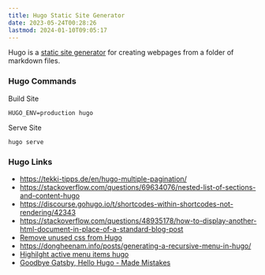 ```yaml
---
title: Hugo Static Site Generator
date: 2023-05-24T00:28:26
lastmod: 2024-01-10T09:05:17
---
```


Hugo is a [static site generator](./static-site-generators.md) for creating webpages from a folder of markdown files.

### Hugo Commands

Build Site

```
HUGO_ENV=production hugo
```

Serve Site

```
hugo serve
```

### Hugo Links

- https://tekki-tipps.de/en/hugo-multiple-pagination/
- https://stackoverflow.com/questions/69634076/nested-list-of-sections-and-content-hugo
- https://discourse.gohugo.io/t/shortcodes-within-shortcodes-not-rendering/42343
- https://stackoverflow.com/questions/48935178/how-to-display-another-html-document-in-place-of-a-standard-blog-post
- [Remove unused css from Hugo](https://ricard.dev/how-to-add-purgecss-to-hugo/)
- https://dongheenam.info/posts/generating-a-recursive-menu-in-hugo/
- [Highilght active menu items hugo](https://harrycresswell.com/writing/menus-in-hugo/)
- [Goodbye Gatsby, Hello Hugo - Made Mistakes](https://mademistakes.com/notes/goodbye-gatsby-hello-hugo/)
